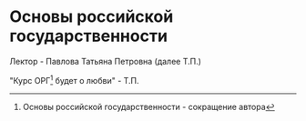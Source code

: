 # Основы российской государственности

Лектор - Павлова Татьяна Петровна (далее Т.П.)

"Курс ОРГ[^1] будет о любви" - Т.П.

[^1]: Основы российской государственности - сокращение автора
